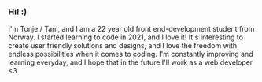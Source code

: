 ### Hi! :)

I'm Tonje / Tani, and I am a 22 year old front end-development student from Norway. I started learning to code in 2021, and I love it! It's interesting to create user friendly solutions and designs, and I love the freedom with endless possibilities when it comes to coding. 
I'm constantly improving and learning everyday, and I hope that in the future I'll work as a web developer <3

<!--
**Tanific/Tanific** is a ✨ _special_ ✨ repository because its `README.md` (this file) appears on your GitHub profile.

Here are some ideas to get you started:

- 🔭 I’m currently working on ...
- 🌱 I’m currently learning ...
- 👯 I’m looking to collaborate on ...
- 🤔 I’m looking for help with ...
- 💬 Ask me about ...
- 📫 How to reach me: ...
- 😄 Pronouns: ...
- ⚡ Fun fact: ...
-->
